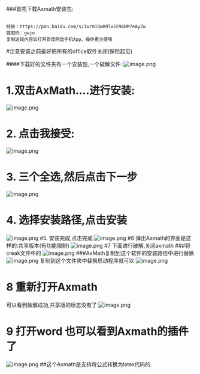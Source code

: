 ###首先下载Axmath安装包:
```

链接：https://pan.baidu.com/s/1wrm1QwH9lxEE9GNM7eAyZw 
提取码：gwjo 
复制这段内容后打开百度网盘手机App，操作更方便哦
```
#注意安装之前最好把所有的office软件关闭(保险起见)

####下载好的文件夹有一个安装包,一个破解文件:
![image.png](https://upload-images.jianshu.io/upload_images/14555448-487af5d4c8969042.png?imageMogr2/auto-orient/strip%7CimageView2/2/w/1240)
# 1.双击AxMath....进行安装:
![image.png](https://upload-images.jianshu.io/upload_images/14555448-7a8ffa780d9d2811.png?imageMogr2/auto-orient/strip%7CimageView2/2/w/1240)
# 2. 点击我接受:
![image.png](https://upload-images.jianshu.io/upload_images/14555448-85f74a5e5ddd5de4.png?imageMogr2/auto-orient/strip%7CimageView2/2/w/1240)
# 3. 三个全选,然后点击下一步
![image.png](https://upload-images.jianshu.io/upload_images/14555448-9ac712fe617f6a3a.png?imageMogr2/auto-orient/strip%7CimageView2/2/w/1240)
# 4. 选择安装路径,点击安装
![image.png](https://upload-images.jianshu.io/upload_images/14555448-29984eb0b2b9d0df.png?imageMogr2/auto-orient/strip%7CimageView2/2/w/1240)
#5. 安装完成,点击完成
![image.png](https://upload-images.jianshu.io/upload_images/14555448-05172c20316e00d5.png?imageMogr2/auto-orient/strip%7CimageView2/2/w/1240)
#6 弹出Axmath的界面是这样的:共享版本(有功能限制)
![image.png](https://upload-images.jianshu.io/upload_images/14555448-0514ae56e1e2635c.png?imageMogr2/auto-orient/strip%7CimageView2/2/w/1240)
#7 下面进行破解,关闭axmath
###将creak文件中的
![image.png](https://upload-images.jianshu.io/upload_images/14555448-e874273581d78662.png?imageMogr2/auto-orient/strip%7CimageView2/2/w/1240)
###AxMath复制到这个软件的安装路径中进行替换
![image.png](https://upload-images.jianshu.io/upload_images/14555448-81aa818ab12768e4.png?imageMogr2/auto-orient/strip%7CimageView2/2/w/1240)
复制到这个文件夹中替换启动程序就可以
![image.png](https://upload-images.jianshu.io/upload_images/14555448-005aca48b473a6c3.png?imageMogr2/auto-orient/strip%7CimageView2/2/w/1240)
# 8 重新打开Axmath
可以看到破解成功,共享版的标志没有了
![image.png](https://upload-images.jianshu.io/upload_images/14555448-66ee78cb9b07369f.png?imageMogr2/auto-orient/strip%7CimageView2/2/w/1240)
# 9 打开word 也可以看到Axmath的插件了
![image.png](https://upload-images.jianshu.io/upload_images/14555448-cdbaa59e9004b690.png?imageMogr2/auto-orient/strip%7CimageView2/2/w/1240)
##这个Axmath是支持将公式转换为latex代码的.

